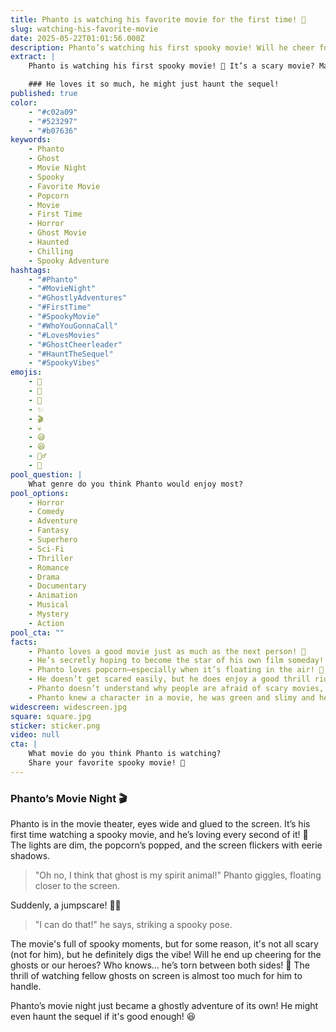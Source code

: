```yaml
---
title: Phanto is watching his favorite movie for the first time! 🎥
slug: watching-his-favorite-movie
date: 2025-05-22T01:01:56.000Z
description: Phanto’s watching his first spooky movie! Will he cheer for the ghosts or the heroes? It’s a thrilling movie night with lots of spooky fun! 🎬
extract: |
    Phanto is watching his first spooky movie! 🎥 It’s a scary movie? Maybe??! 🍿✨ I think he’s cheering for the ghosts, of course—talk about mixed feelings! 😅👻 What do you think he is watching? What’s your favorite movie? 🤔

    ### He loves it so much, he might just haunt the sequel!
published: true
color:
    - "#c02a09"
    - "#523297"
    - "#b07636"
keywords:
    - Phanto
    - Ghost
    - Movie Night
    - Spooky
    - Favorite Movie
    - Popcorn
    - Movie
    - First Time
    - Horror
    - Ghost Movie
    - Haunted
    - Chilling
    - Spooky Adventure
hashtags:
    - "#Phanto"
    - "#MovieNight"
    - "#GhostlyAdventures"
    - "#FirstTime"
    - "#SpookyMovie"
    - "#WhoYouGonnaCall"
    - "#LovesMovies"
    - "#GhostCheerleader"
    - "#HauntTheSequel"
    - "#SpookyVibes"
emojis:
    - 🎥
    - 🍿
    - 👻
    - ✨
    - 🎬
    - 💀
    - 😅
    - 😆
    - 🧛‍♂️
    - 🎉
pool_question: |
    What genre do you think Phanto would enjoy most?
pool_options:
    - Horror
    - Comedy
    - Adventure
    - Fantasy
    - Superhero
    - Sci-Fi
    - Thriller
    - Romance
    - Drama
    - Documentary
    - Animation
    - Musical
    - Mystery
    - Action
pool_cta: ""
facts:
    - Phanto loves a good movie just as much as the next person! 🎥
    - He’s secretly hoping to become the star of his own film someday! 🌟
    - Phanto loves popcorn—especially when it’s floating in the air! 🍿
    - He doesn’t get scared easily, but he does enjoy a good thrill ride! 🎢
    - Phanto doesn’t understand why people are afraid of scary movies, those ghosts don’t seem real! 👻
    - Phanto knew a character in a movie, he was green and slimy and he was super nice, he share his pizza with him! 🎉
widescreen: widescreen.jpg
square: square.jpg
sticker: sticker.png
video: null
cta: |
    What movie do you think Phanto is watching?
    Share your favorite spooky movie! 💬
---
```

### Phanto’s Movie Night 🎬

Phanto is in the movie theater, eyes wide and glued to the screen.
It’s his first time watching a spooky movie, and he’s loving every second of it! 🍿
The lights are dim, the popcorn’s popped, and the screen flickers with eerie shadows.

> "Oh no, I think that ghost is my spirit animal!" Phanto giggles, floating closer to the screen.

Suddenly, a jumpscare! 🧛‍♂️

> "I can do that!" he says, striking a spooky pose.

The movie's full of spooky moments, but for some reason, it's not all scary (not for him), but he definitely digs the vibe!
Will he end up cheering for the ghosts or our heroes? Who knows... he’s torn between both sides! 👻
The thrill of watching fellow ghosts on screen is almost too much for him to handle.

Phanto’s movie night just became a ghostly adventure of its own!
He might even haunt the sequel if it's good enough! 😆